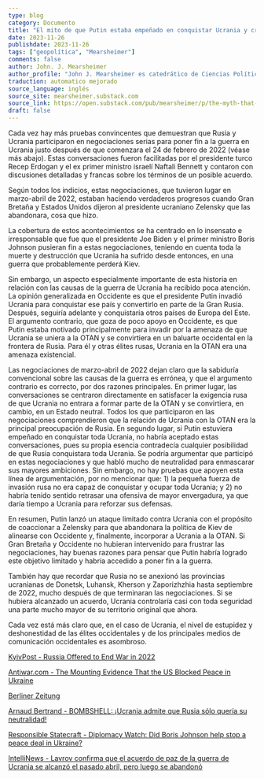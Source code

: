 ```yaml
---
type: blog
category: Documento
title: "El mito de que Putin estaba empeñado en conquistar Ucrania y crear una Gran Rusia"
date: 2023-11-26
publishdate: 2023-11-26
tags: ["geopolítica", "Mearsheimer"]
comments: false
author: John. J. Mearsheimer
author_profile: "John J. Mearsheimer es catedrático de Ciencias Políticas en la Universidad de Chicago, donde enseña desde 1982, y conocido teórico de relaciones internacionales. Es considerado como miembro de la escuela neorrealista en relaciones internacionales."
traduction: automatico mejorado
source_language: inglés
source_site: mearsheimer.substack.com
source_link: https://open.substack.com/pub/mearsheimer/p/the-myth-that-putin-was-bent-on-conquering?utm_campaign=post&utm_medium=web
draft: false
---
```


Cada vez hay más pruebas convincentes que demuestran que Rusia y Ucrania participaron en negociaciones serias para poner fin a la guerra en Ucrania justo después de que comenzara el 24 de febrero de 2022 (véase más abajo). Estas conversaciones fueron facilitadas por el presidente turco Recep Erdogan y el ex primer ministro israelí Naftali Bennett y contaron con discusiones detalladas y francas sobre los términos de un posible acuerdo.

Según todos los indicios, estas negociaciones, que tuvieron lugar en marzo-abril de 2022, estaban haciendo verdaderos progresos cuando Gran Bretaña y Estados Unidos dijeron al presidente ucraniano Zelensky que las abandonara, cosa que hizo. 

La cobertura de estos acontecimientos se ha centrado en lo insensato e irresponsable que fue que el presidente Joe Biden y el primer ministro Boris Johnson pusieran fin a estas negociaciones, teniendo en cuenta toda la muerte y destrucción que Ucrania ha sufrido desde entonces, en una guerra que probablemente perderá Kiev. 

Sin embargo, un aspecto especialmente importante de esta historia en relación con las causas de la guerra de Ucrania ha recibido poca atención. La opinión generalizada en Occidente es que el presidente Putin invadió Ucrania para conquistar ese país y convertirlo en parte de la Gran Rusia. Después, seguiría adelante y conquistaría otros países de Europa del Este. El argumento contrario, que goza de poco apoyo en Occidente, es que Putin estaba motivado principalmente para invadir por la amenaza de que Ucrania se uniera a la OTAN y se convirtiera en un baluarte occidental en la frontera de Rusia. Para él y otras élites rusas, Ucrania en la OTAN era una amenaza existencial.

Las negociaciones de marzo-abril de 2022 dejan claro que la sabiduría convencional sobre las causas de la guerra es errónea, y que el argumento contrario es correcto, por dos razones principales. En primer lugar, las conversaciones se centraron directamente en satisfacer la exigencia rusa de que Ucrania no entrara a formar parte de la OTAN y se convirtiera, en cambio, en un Estado neutral. Todos los que participaron en las negociaciones comprendieron que la relación de Ucrania con la OTAN era la principal preocupación de Rusia. En segundo lugar, si Putin estuviera empeñado en conquistar toda Ucrania, no habría aceptado estas conversaciones, pues su propia esencia contradecía cualquier posibilidad de que Rusia conquistara toda Ucrania. Se podría argumentar que participó en estas negociaciones y que habló mucho de neutralidad para enmascarar sus mayores ambiciones. Sin embargo, no hay pruebas que apoyen esta línea de argumentación, por no mencionar que: 1) la pequeña fuerza de invasión rusa no era capaz de conquistar y ocupar toda Ucrania; y 2) no habría tenido sentido retrasar una ofensiva de mayor envergadura, ya que daría tiempo a Ucrania para reforzar sus defensas.

En resumen, Putin lanzó un ataque limitado contra Ucrania con el propósito de coaccionar a Zelensky para que abandonara la política de Kiev de alinearse con Occidente y, finalmente, incorporar a Ucrania a la OTAN. Si Gran Bretaña y Occidente no hubieran intervenido para frustrar las negociaciones, hay buenas razones para pensar que Putin habría logrado este objetivo limitado y habría accedido a poner fin a la guerra.

También hay que recordar que Rusia no se anexionó las provincias ucranianas de Donetsk, Luhansk, Kherson y Zaporizhzhia hasta septiembre de 2022, mucho después de que terminaran las negociaciones.  Si se hubiera alcanzado un acuerdo, Ucrania controlaría casi con toda seguridad una parte mucho mayor de su territorio original que ahora.

Cada vez está más claro que, en el caso de Ucrania, el nivel de estupidez y deshonestidad de las élites occidentales y de los principales medios de comunicación occidentales es asombroso. 

[KyivPost - Russia Offered to End War in 2022](https://www.kyivpost.com/post/24645#:~:text=According%20to%20the%20lawmaker%2C%20while,–%20and%20let%27s%20just%20fight.%22)

[Antiwar.com - The Mounting Evidence That the US Blocked Peace in Ukraine](https://original.antiwar.com/Ted_Snider/2023/10/23/the-mounting-evidence-that-the-us-blocked-peace-in-ukraine/)

[Berliner Zeitung](https://www.berliner-zeitung.de/politik-gesellschaft/gerhard-schroeder-im-exklusiv-interview-was-merkel-2015-gemacht-hat-war-politisch-falsch-li.2151196)

[Arnaud Bertrand - BOMBSHELL: ¡Ucrania admite que Rusia sólo quería su neutralidad!](https://twitter.com/RnaudBertrand/status/1728288101725089908)

[Responsible Statecraft - Diplomacy Watch: Did Boris Johnson help stop a peace deal in Ukraine?](https://responsiblestatecraft.org/2022/09/02/diplomacy-watch-why-did-the-west-stop-a-peace-deal-in-ukraine/)

[IntelliNews - Lavrov confirma que el acuerdo de paz de la guerra de Ucrania se alcanzó el pasado abril, pero luego se abandonó](https://www.intellinews.com/lavrov-confirms-ukraine-war-peace-deal-reached-last-april-but-then-abandoned-294217/)